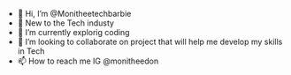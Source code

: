 - 👋 Hi, I’m @Monitheetechbarbie
- 👀 New to the Tech industy
- 🌱 I’m currently explorig coding
- 💞️ I’m looking to collaborate on project that will help me develop my skills in Tech
- 📫 How to reach me IG @monitheedon


<!---
Monitheetechbaddie/Monitheetechbaddie is a ✨ special ✨ repository because its `README.md` (this file) appears on your GitHub profile.
You can click the Preview link to take a look at your changes.
--->

